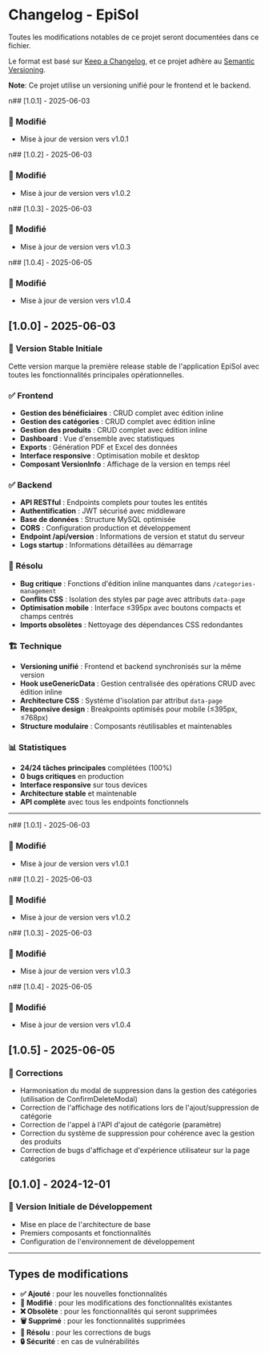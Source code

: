 # Changelog - EpiSol

Toutes les modifications notables de ce projet seront documentées dans ce fichier.

Le format est basé sur [Keep a Changelog](https://keepachangelog.com/fr/1.0.0/),
et ce projet adhère au [Semantic Versioning](https://semver.org/spec/v2.0.0.html).

**Note**: Ce projet utilise un versioning unifié pour le frontend et le backend.

n## [1.0.1] - 2025-06-03

### 🔄 Modifié
- Mise à jour de version vers v1.0.1

n## [1.0.2] - 2025-06-03

### 🔄 Modifié
- Mise à jour de version vers v1.0.2

n## [1.0.3] - 2025-06-03

### 🔄 Modifié
- Mise à jour de version vers v1.0.3

n## [1.0.4] - 2025-06-05

### 🔄 Modifié
- Mise à jour de version vers v1.0.4

## [1.0.0] - 2025-06-03

### 🎉 Version Stable Initiale

Cette version marque la première release stable de l'application EpiSol avec toutes les fonctionnalités principales opérationnelles.

### ✅ Frontend
- **Gestion des bénéficiaires** : CRUD complet avec édition inline
- **Gestion des catégories** : CRUD complet avec édition inline  
- **Gestion des produits** : CRUD complet avec édition inline
- **Dashboard** : Vue d'ensemble avec statistiques
- **Exports** : Génération PDF et Excel des données
- **Interface responsive** : Optimisation mobile et desktop
- **Composant VersionInfo** : Affichage de la version en temps réel

### ✅ Backend  
- **API RESTful** : Endpoints complets pour toutes les entités
- **Authentification** : JWT sécurisé avec middleware
- **Base de données** : Structure MySQL optimisée
- **CORS** : Configuration production et développement
- **Endpoint /api/version** : Informations de version et statut du serveur
- **Logs startup** : Informations détaillées au démarrage

### 🔧 Résolu
- **Bug critique** : Fonctions d'édition inline manquantes dans `/categories-management`
- **Conflits CSS** : Isolation des styles par page avec attributs `data-page`
- **Optimisation mobile** : Interface ≤395px avec boutons compacts et champs centrés
- **Imports obsolètes** : Nettoyage des dépendances CSS redondantes

### 🏗️ Technique
- **Versioning unifié** : Frontend et backend synchronisés sur la même version
- **Hook useGenericData** : Gestion centralisée des opérations CRUD avec édition inline
- **Architecture CSS** : Système d'isolation par attribut `data-page`
- **Responsive design** : Breakpoints optimisés pour mobile (≤395px, ≤768px)
- **Structure modulaire** : Composants réutilisables et maintenables

### 📊 Statistiques
- **24/24 tâches principales** complétées (100%)
- **0 bugs critiques** en production
- **Interface responsive** sur tous devices
- **Architecture stable** et maintenable
- **API complète** avec tous les endpoints fonctionnels

---

n## [1.0.1] - 2025-06-03

### 🔄 Modifié
- Mise à jour de version vers v1.0.1

n## [1.0.2] - 2025-06-03

### 🔄 Modifié
- Mise à jour de version vers v1.0.2

n## [1.0.3] - 2025-06-03

### 🔄 Modifié
- Mise à jour de version vers v1.0.3

n## [1.0.4] - 2025-06-05

### 🔄 Modifié
- Mise à jour de version vers v1.0.4

## [1.0.5] - 2025-06-05

### 🐛 Corrections
- Harmonisation du modal de suppression dans la gestion des catégories (utilisation de ConfirmDeleteModal)
- Correction de l'affichage des notifications lors de l'ajout/suppression de catégorie
- Correction de l'appel à l'API d'ajout de catégorie (paramètre)
- Correction du système de suppression pour cohérence avec la gestion des produits
- Correction de bugs d'affichage et d'expérience utilisateur sur la page catégories

## [0.1.0] - 2024-12-01

### 🚀 Version Initiale de Développement
- Mise en place de l'architecture de base
- Premiers composants et fonctionnalités
- Configuration de l'environnement de développement

---

## Types de modifications

- **✅ Ajouté** : pour les nouvelles fonctionnalités
- **🔄 Modifié** : pour les modifications des fonctionnalités existantes  
- **❌ Obsolète** : pour les fonctionnalités qui seront supprimées
- **🗑️ Supprimé** : pour les fonctionnalités supprimées
- **🔧 Résolu** : pour les corrections de bugs
- **🔒 Sécurité** : en cas de vulnérabilités
